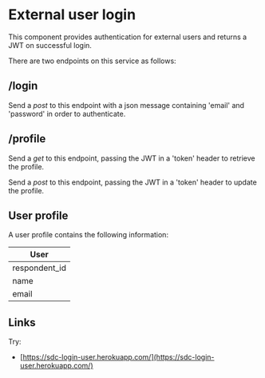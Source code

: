 # External user login
This component provides authentication for external users and returns a JWT on successful login.

There are two endpoints on this service as follows:

## /login

Send a *post* to this endpoint with a json message containing 'email' and 'password' in order to authenticate.

## /profile

Send a *get* to this endpoint, passing the JWT in a 'token' header to retrieve the profile.

Send a *post* to this endpoint, passing the JWT in a 'token' header to update the profile.

## User profile

A user profile contains the following information:

| User           |
| -------------- |
| respondent_id  |
| name           |
| email          |

## Links

Try:
 * [https://sdc-login-user.herokuapp.com/](https://sdc-login-user.herokuapp.com/)
